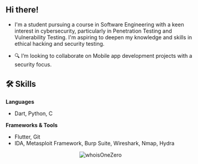 ##  Hi there!
- I'm a student pursuing a course in Software Engineering with a keen interest in cybersecurity, particularly in Penetration Testing and Vulnerability Testing. I'm aspiring to deepen my knowledge and skills in ethical hacking and security testing.

- 🔍 I’m looking to collaborate on Mobile app development projects with a security focus.

## 🛠 Skills

**Languages**
- Dart, Python, C

**Frameworks & Tools**
- Flutter, Git
- IDA, Metasploit Framework, Burp Suite, Wireshark, Nmap, Hydra

<!-- **Tools**
- Git -->

<!-- **Penetration Testing**
- IDA
- Metasploit Framework, Burp Suite, Wireshark, Nmap, Hydra -->

<!-- ## 🏆 Certifications

## 👩‍💻 Professional Experience -->

<p align="center"><img src="https://github-readme-stats.vercel.app/api/top-langs/?username=whoisOneZero&theme=vue-dark&show_icons=true&hide_border=true&layout=compact" alt="whoisOneZero" /></p>


<!---
whoIsOneZero/whoIsOneZero is a ✨ special ✨ repository because its `README.md` (this file) appears on your GitHub profile.
You can click the Preview link to take a look at your changes.
--->